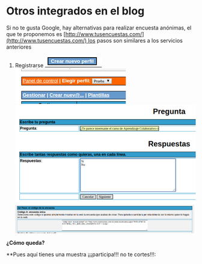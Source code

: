 
# Otros integrados en el blog

Si no te gusta Google, hay alternativas para realizar encuesta anónimas, el que te proponemos es [http://www.tusencuestas.com/](http://www.tusencuestas.com/) los pasos son similares a los servicios anteriores

1. Registrarse
![](img/encuestas1.png)
![](img/encuestas2.png)
![](img/encuestas3.png)
![](img/encuestas4.png)





**¿Cómo queda?**

**Pues aquí tienes una muestra ¡¡¡participa!!! no te cortes!!!:



